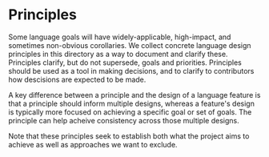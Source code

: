 # Principles

<!--
Part of the Carbon Language, under the Apache License v2.0 with LLVM
Exceptions. See /LICENSE for license information.
SPDX-License-Identifier: Apache-2.0 WITH LLVM-exception
-->

Some language goals will have widely-applicable, high-impact, and sometimes
non-obvious corollaries. We collect concrete language design principles in this
directory as a way to document and clarify these. Principles clarify, but do not
supersede, goals and priorities. Principles should be used as a tool in making
decisions, and to clarify to contributors how descisions are expected to be
made.

A key difference between a principle and the design of a language feature is
that a principle should inform multiple designs, whereas a feature's design is
typically more focused on achieving a specific goal or set of goals. The
principle can help acheive consistency across those multiple designs.

Note that these principles seek to establish both what the project aims to
achieve as well as approaches we want to exclude.
